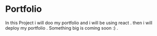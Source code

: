 # Portfolio

  In this Project i will doo my portfolio and i will be using react . then i will deploy my portfolio .
 Something big is coming soon :) . 